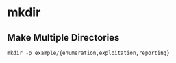 # mkdir

## Make Multiple Directories

```
mkdir -p example/{enumeration,exploitation,reporting}
```
